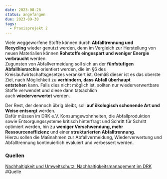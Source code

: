 ```yaml
---
date: 2023-08-26
status: angefangen
due: 2023-09-30
tags:
  - Praxisprojekt 2
---
```

Viele weggeworfene Stoffe können durch **Abfalltrennung und Recycling** wieder genutzt werden, denn im Vergleich zur Herstellung von neuen Materialien können **Rohstoffe eingespart und weniger Energie verbraucht** werden.  
Zugunsten von Abfallvermeidung soll sich an der **fünfstufigen Abfallhierarchie** orientiert werden, die im §6 des Kreislaufwirtschaftsgesetzes verankert ist. Gemäß dieser ist es das oberste Ziel, nach Möglichkeit zu **verhindern, dass Abfall überhaupt entstehen** kann. Falls dies nicht möglich ist, sollten nur wiederverwertbare Stoffe verwendet und diese dann tatsächlich auch **wiederverwertet** werden.

Der Rest, der dennoch übrig bleibt, soll **auf ökologisch schonende Art und Weise entsorgt** werden.  
Dafür müssen im DRK e.V. Konsumgewohnheiten, die Abfallproduktion sowie Entsorgungssysteme kritisch hinterfragt und Schritt für Schritt optimiert werden, hin zu **weniger Verschwendung, mehr Ressourceneffizienz** und einer **strukturierten Abfalltrennung**.  
Hierzu sollen die Maßnahmen zur Abfallvermeidung, Wiederverwertung und Abfalltrennung kontinuierlich evaluiert und verbessert werden.

### Quellen
[Nachhaltigkeit und Umweltschutz: Nachhaltigkeitsmanagement im DRK](https://www.drk.de/das-drk/auftrag-ziele-aufgaben-und-selbstverstaendnis-des-drk/nachhaltigkeitsmanagement/)
#Quelle 